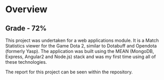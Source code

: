 # Overview #
## Grade - 72% ##
  
This project was undertaken for a web applications module. It is a Match Statistics viewer for the Game Dota 2, similar to Dotabuff and Opendota (formerly Yasp). The application was built using the MEAN (MongoDB, Express, Angular2 and Node.js) stack and was my first time using all of these technologies.

The report for this project can be seen within the repository.
